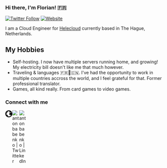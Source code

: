 ### Hi there, I'm Florian! 🇫🇷

[![Twitter Follow](https://img.shields.io/twitter/follow/flovalery?color=1DA1F2&logo=twitter&style=for-the-badge)](https://twitter.com/intent/follow?original_referer=https%3A%2F%2Fgithub.com%2FlorianValry1&screen_name=FlorianValry1)
[![Website](https://img.shields.io/twitter/follow/flovalery?color=1DA1F2&logo=twitter&style=for-the-badge)](https://twitter.com/intent/follow?original_referer=https%3A%2F%2Fgithub.com%2FlorianValry1&screen_name=FlorianValry1)

I am a Cloud Engineer for [Helecloud](https://www.helecloud.com) currently based in The Hague, Netherlands. 

## My Hobbies

- Self-hosting. I now have multiple servers running home, and growing! My electricity bill doesn't like me that much however. 
- Traveling & languages 🇫🇷🏴󠁧󠁢󠁥󠁮󠁧󠁿🇨🇳. I've had the opportunity to work in multiple countries accross the world, and I feel grateful for that. Former professional translator.
- Games, all kind really. From card games to video games. 


### Connect with me

[<img align="left" alt="antonbabenko.com" width="22px" src="https://raw.githubusercontent.com/iconic/open-iconic/master/svg/globe.svg" />][website]
[<img align="left" alt="antonbabenko | Twitter" width="22px" src="https://cdn.jsdelivr.net/npm/simple-icons@v3/icons/twitter.svg" />][twitter]
[<img align="left" alt="antonbabenko | LinkedIn" width="22px" src="https://cdn.jsdelivr.net/npm/simple-icons@v3/icons/linkedin.svg" />][linkedin]


[website]: https://www.florianvalery.com
[twitter]: https://twitter.com/flovalery
[linkedin]: https://www.linkedin.com/in/florian-valery/

